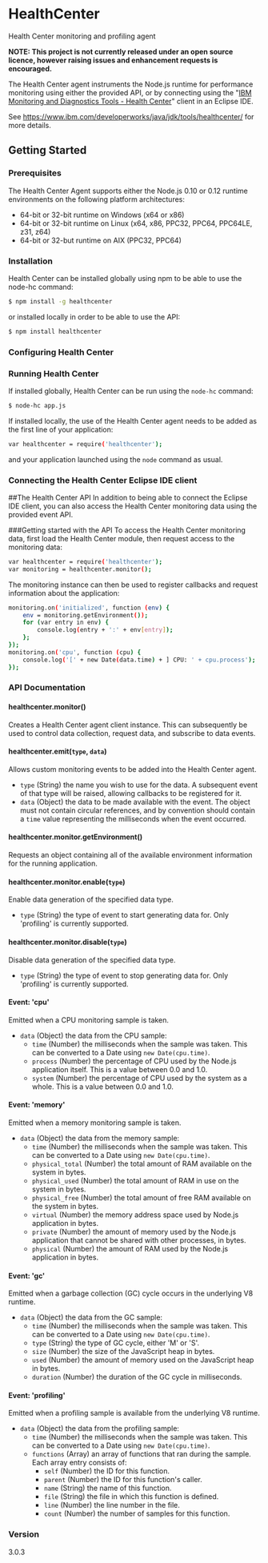 # HealthCenter
Health Center monitoring and profiling agent

**NOTE: This project is not currently released under an open source licence, however raising issues and enhancement requests is encouraged.**

The Health Center agent instruments the Node.js runtime for performance monitoring using either the provided API, or by connecting using the "[IBM Monitoring and Diagnostics Tools - Health Center][1]" client in an Eclipse IDE.

See https://www.ibm.com/developerworks/java/jdk/tools/healthcenter/ for more details.

## Getting Started
### Prerequisites
The Health Center Agent supports either the Node.js 0.10 or 0.12 runtime environments on the following platform architectures:

* 64-bit or 32-bit runtime on Windows (x64 or x86)
* 64-bit or 32-bit runtime on Linux (x64, x86, PPC32, PPC64, PPC64LE, z31, z64)
* 64-bit or 32-but runtime on AIX (PPC32, PPC64)

### Installation
Health Center can be installed globally using npm to be able to use the node-hc command:
```sh
$ npm install -g healthcenter
```
or installed locally in order to be able to use the API:
```sh
$ npm install healthcenter
```
### Configuring Health Center


### Running Health Center
If installed globally, Health Center can be run using the `node-hc` command:
```sh
$ node-hc app.js
```
If installed locally, the use of the Health Center agent needs to be added as the first line of your application:
```sh
var healthcenter = require('healthcenter');
```
and your application launched using the `node` command as usual.
### Connecting the Health Center Eclipse IDE client

##The Health Center API
In addition to being able to connect the Eclipse IDE client, you can also access the Health Center monitoring data using the provided event API.

###Getting started with the API
To access the Health Center monitoring data, first load the Health Center module, then request access to the monitoring data:
```sh
var healthcenter = require('healthcenter');
var monitoring = healthcenter.monitor();
```
The monitoring instance can then be used to register callbacks and request information about the application:
```sh
monitoring.on('initialized', function (env) {
	env = monitoring.getEnvironment());
    for (var entry in env) {
		console.log(entry + ':' + env[entry]);
	};
});
monitoring.on('cpu', function (cpu) {
	console.log('[' + new Date(data.time) + ] CPU: ' + cpu.process');
});
```

### API Documentation

#### healthcenter.monitor()
Creates a Health Center agent client instance. This can subsequently be used to control data collection, request data, and subscribe to data events.

#### healthcenter.emit(`type`, `data`)
Allows custom monitoring events to be added into the Health Center agent.
* `type` (String) the name you wish to use for the data. A subsequent event of that type will be raised, allowing callbacks to be registered for it.
* `data` (Object) the data to be made available with the event. The object must not contain circular references, and by convention should contain a `time` value representing the milliseconds when the event occurred.

#### healthcenter.monitor.getEnvironment()
Requests an object containing all of the available environment information for the running application.

#### healthcenter.monitor.enable(`type`)
Enable data generation of the specified data type.
* `type` (String) the type of event to start generating data for. Only 'profiling' is currently supported.

#### healthcenter.monitor.disable(`type`)
Disable data generation of the specified data type.
* `type` (String) the type of event to stop generating data for. Only 'profiling' is currently supported.

#### Event: 'cpu'
Emitted when a CPU monitoring sample is taken.
* `data` (Object) the data from the CPU sample:
    * `time` (Number) the milliseconds when the sample was taken. This can be converted to a Date using `new Date(cpu.time)`.
    * `process` (Number) the percentage of CPU used by the Node.js application itself. This is a value between 0.0 and 1.0.
    * `system` (Number) the percentage of CPU used by the system as a whole. This is a value between 0.0 and 1.0.

#### Event: 'memory'
Emitted when a memory monitoring sample is taken.
* `data` (Object) the data from the memory sample:
    * `time` (Number) the milliseconds when the sample was taken. This can be converted to a Date using `new Date(cpu.time)`.
    * `physical_total` (Number) the total amount of RAM available on the system in bytes.
    * `physical_used` (Number) the total amount of RAM in use on the system in bytes.
    * `physical_free` (Number) the total amount of free RAM available on the system in bytes.
    * `virtual` (Number) the memory address space used by Node.js application in bytes.
    * `private` (Number) the amount of memory used by the Node.js application that cannot be shared with other processes, in bytes.
    * `physical` (Number) the amount of RAM used by the Node.js application in bytes.

#### Event: 'gc'
Emitted when a garbage collection (GC) cycle occurs in the underlying V8 runtime.
* `data` (Object) the data from the GC sample:
    * `time` (Number) the milliseconds when the sample was taken. This can be converted to a Date using `new Date(cpu.time)`.
    * `type` (String) the type of GC cycle, either 'M' or 'S'.
    * `size` (Number) the size of the JavaScript heap in bytes.
    * `used` (Number) the amount of memory used on the JavaScript heap in bytes.
    * `duration` (Number) the duration of the GC cycle in milliseconds.

#### Event: 'profiling'
Emitted when a profiling sample is available from the underlying V8 runtime.
* `data` (Object) the data from the profiling sample:
    * `time` (Number) the milliseconds when the sample was taken. This can be converted to a Date using `new Date(cpu.time)`.
    * `functions` (Array) an array of functions that ran during the sample. Each array entry consists of:
        * `self` (Number) the ID for this function.
        * `parent` (Number) the ID for this function's caller.
        * `name` (String) the name of this function.
        * `file` (String) the file in which this function is defined.
        * `line` (Number) the line number in the file.
        * `count` (Number) the number of samples for this function.

### Version
3.0.3

[1]:https://marketplace.eclipse.org/content/ibm-monitoring-and-diagnostic-tools-health-center